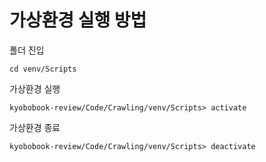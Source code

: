 # 가상환경 실행 방법

폴더 진입

    cd venv/Scripts

가상환경 실행

    kyobobook-review/Code/Crawling/venv/Scripts> activate

가상환경 종료

    kyobobook-review/Code/Crawling/venv/Scripts> deactivate
